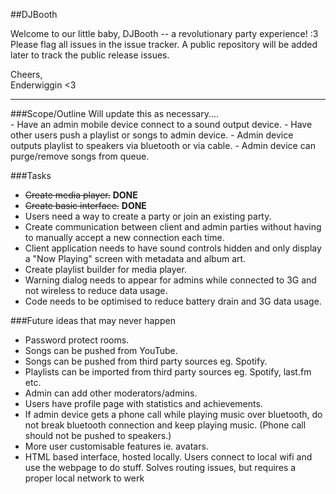 ##DJBooth

Welcome to our little baby, DJBooth -- a revolutionary party experience! :3<br />
Please flag all issues in the issue tracker. A public repository will be added later to track the public release issues.

Cheers,<br />
Enderwiggin <3
<hr />
###Scope/Outline
Will update this as necessary....<br />
- Have an admin mobile device connect to a sound output device.
- Have other users push a playlist or songs to admin device.
- Admin device outputs playlist to speakers via bluetooth or via cable.
- Admin device can purge/remove songs from queue.

###Tasks
- ~~Create media player.~~ **DONE**
- ~~Create basic interface.~~ **DONE**
- Users need a way to create a party or join an existing party.
- Create communication between client and admin parties without having to manually accept a new connection each time.
- Client application needs to have sound controls hidden and only display a "Now Playing" screen with metadata and album art.
- Create playlist builder for media player.
- Warning dialog needs to appear for admins while connected to 3G and not wireless to reduce data usage.
- Code needs to be optimised to reduce battery drain and 3G data usage.

###Future ideas that may never happen
- Password protect rooms.
- Songs can be pushed from YouTube.
- Songs can be pushed from third party sources eg. Spotify.
- Playlists can be imported from third party sources eg. Spotify, last.fm etc.
- Admin can add other moderators/admins.
- Users have profile page with statistics and achievements.
- If admin device gets a phone call while playing music over bluetooth, do not break bluetooth connection and keep playing music. (Phone call should not be pushed to speakers.)
- More user customisable features ie. avatars.
- HTML based interface, hosted locally. Users connect to local wifi and use the webpage to do stuff. Solves routing issues, but requires a proper local network to werk
